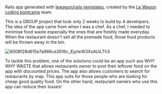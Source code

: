 Rails app generated with [lewagon/rails-templates](https://github.com/lewagon/rails-templates), created by the [Le Wagon coding bootcamp](https://www.lewagon.com) team.

This is a GROUP project that took only 2 weeks to build by 4 developers.
The idea of the app came from when I was a chef. As a chef, I needed to minimise food waste especially the ones that are freshly made everyday. When the restaurant doesn't sell all the premade food, those food products will be thrown away in the bin.

![6008f28d615e7a966ce2616c_EjyIwW3XsAUiLTh3](https://github.com/Giv-08/whywhywaste/assets/137391745/5acf7749-f7f3-47b7-a30d-c880951512be)

To tackle this problem, one of the solutions could be an app such ass WHY WHY WASTE that allows restaurants owner to post their leftover food on the app with discounted prices. The app also allows customers to search for restaurants by map. This app suits for those people who are looking for cheap good quality food. On the other hand, restaurant owners who use this app can reduce their losses!
